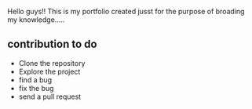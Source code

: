 Hello guys!!
This is my portfolio created jusst for the purpose of broading my knowledge.....
## contribution to do
* Clone the repository
* Explore the project
* find a bug
* fix the bug
* send a pull request